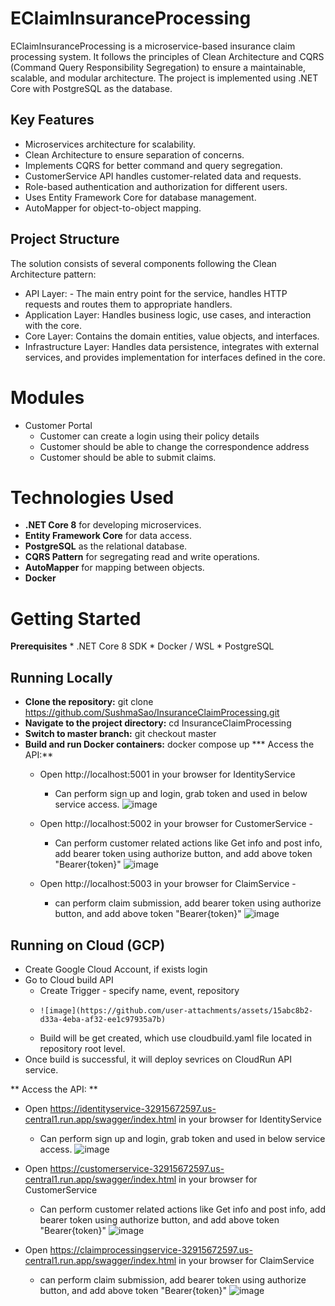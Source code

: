 # EClaimInsuranceProcessing
EClaimInsuranceProcessing is a microservice-based insurance claim processing system. It follows the principles of Clean Architecture and CQRS (Command Query Responsibility Segregation) to ensure a maintainable, scalable, and modular architecture. The project is implemented using .NET Core with PostgreSQL as the database.

## **Key Features**
* Microservices architecture for scalability.
* Clean Architecture to ensure separation of concerns.
* Implements CQRS for better command and query segregation.
* CustomerService API handles customer-related data and requests.
* Role-based authentication and authorization for different users.
* Uses Entity Framework Core for database management.
* AutoMapper for object-to-object mapping.

## **Project Structure**
The solution consists of several components following the Clean Architecture pattern:

* API Layer: - The main entry point for the service, handles HTTP requests and routes them to appropriate handlers.
* Application Layer: Handles business logic, use cases, and interaction with the core.
* Core Layer: Contains the domain entities, value objects, and interfaces.
* Infrastructure Layer: Handles data persistence, integrates with external services, and provides implementation for interfaces defined in the core.

# **Modules**
* Customer Portal
     * Customer can create a login using their policy details
     * Customer should be able to change the correspondence address
     * Customer should be able to submit claims.
       
 # **Technologies Used**
* **.NET Core 8** for developing microservices.
* **Entity Framework Core** for data access.
* **PostgreSQL** as the relational database.
* **CQRS Pattern** for segregating read and write operations.
* **AutoMapper** for mapping between objects.
* **Docker**

# Getting Started
  **Prerequisites**
    * .NET Core 8 SDK
    * Docker / WSL
    * PostgreSQL
    
## Running Locally
* **Clone the repository:** git clone https://github.com/SushmaSao/InsuranceClaimProcessing.git
* **Navigate to the project directory:** cd InsuranceClaimProcessing
* **Switch to master branch:** git checkout master
* **Build and run Docker containers:** docker compose up
*** Access the API:**
    * Open http://localhost:5001 in your browser for IdentityService 
        * Can perform sign up and login, grab token and used in below service access.
           ![image](https://github.com/user-attachments/assets/bcdf72e0-76ec-4909-a9d4-2e55a04fecec)
          
    * Open http://localhost:5002 in your browser for CustomerService  -
        * Can perform customer related actions like Get info and post info, add bearer token using authorize button, and add above token "Bearer{token}"
           ![image](https://github.com/user-attachments/assets/6584127f-ed98-4687-968f-94ecc4a1c525)

    * Open http://localhost:5003 in your browser for ClaimService -
        * can perform claim submission, add bearer token using authorize button, and add above token "Bearer{token}"
            ![image](https://github.com/user-attachments/assets/5e446934-18c4-4643-ada1-a5e29771c4a1)

## Running on Cloud (GCP)
* Create Google Cloud Account, if exists login
* Go to Cloud build API
  * Create Trigger - specify name, event, repository
  *     ![image](https://github.com/user-attachments/assets/15abc8b2-d33a-4eba-af32-ee1c97935a7b)
  * Build will be get created, which use cloudbuild.yaml file located in repository root level.
* Once build is successful, it will deploy sevrices on CloudRun API service.

 ** Access the API: **
  * Open https://identityservice-32915672597.us-central1.run.app/swagger/index.html in your browser for IdentityService
    * Can perform sign up and login, grab token and used in below service access.
            ![image](https://github.com/user-attachments/assets/1d8af948-5c0a-4500-a302-986effa12bba)

  * Open https://customerservice-32915672597.us-central1.run.app/swagger/index.html in your browser for CustomerService
      * Can perform customer related actions like Get info and post info, add bearer token using authorize button, and add above token "Bearer{token}"
           ![image](https://github.com/user-attachments/assets/1d131e6e-9310-4981-9bca-14fc70c0e9f6)

  * Open https://claimprocessingservice-32915672597.us-central1.run.app/swagger/index.html in your browser for ClaimService
      * can perform claim submission, add bearer token using authorize button, and add above token "Bearer{token}"
            ![image](https://github.com/user-attachments/assets/945ec360-14b9-4470-8069-5bebf3fdaa5b)
